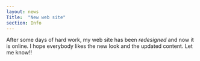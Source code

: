 ```yaml
---
layout: news
Title:  "New web site"
section: Info
---
```


After some days of hard work, my web site has been *redesigned* and now it is online. I hope everybody likes the new look and the updated content. Let me know!!

